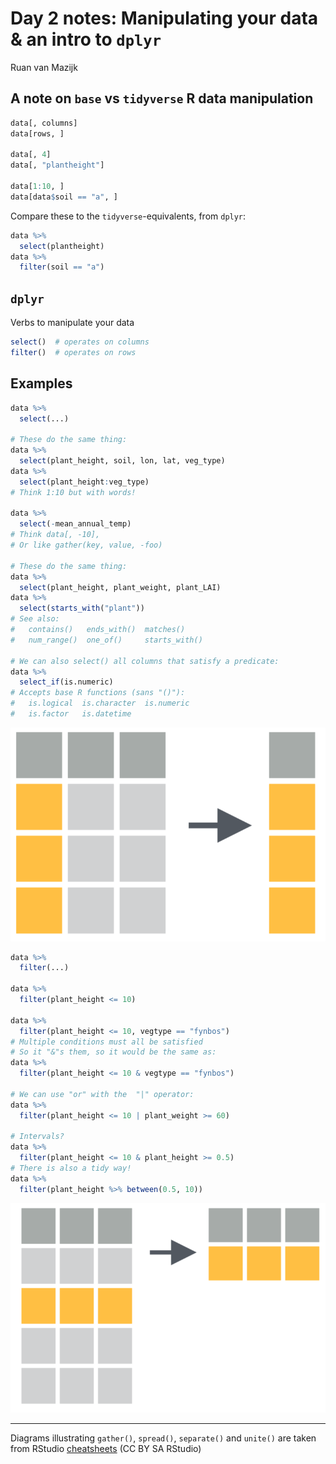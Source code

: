 # Day 2 notes: Manipulating your data & an intro to `dplyr`

Ruan van Mazijk

## A note on `base` vs `tidyverse` R data manipulation

```r
data[, columns]
data[rows, ]

data[, 4]
data[, "plantheight"]

data[1:10, ]
data[data$soil == "a", ]
```

Compare these to the `tidyverse`-equivalents, from `dplyr`:

```r
data %>%
  select(plantheight)
data %>%
  filter(soil == "a")
```

## `dplyr`

Verbs to manipulate your data

```r
select()  # operates on columns
filter()  # operates on rows
```

## Examples

```r
data %>%
  select(...)

# These do the same thing:
data %>%
  select(plant_height, soil, lon, lat, veg_type)
data %>%
  select(plant_height:veg_type)
# Think 1:10 but with words!

data %>%
  select(-mean_annual_temp)
# Think data[, -10],
# Or like gather(key, value, -foo)

# These do the same thing:
data %>%
  select(plant_height, plant_weight, plant_LAI)
data %>%
  select(starts_with("plant"))
# See also:
#   contains()   ends_with()  matches()
#   num_range()  one_of()     starts_with()

# We can also select() all columns that satisfy a predicate:
data %>%
  select_if(is.numeric)
# Accepts base R functions (sans "()"):
#   is.logical  is.character  is.numeric
#   is.factor   is.datetime
```

![](../images/select-example.png)

```r
data %>%
  filter(...)

data %>%
  filter(plant_height <= 10)

data %>%
  filter(plant_height <= 10, vegtype == "fynbos")
# Multiple conditions must all be satisfied
# So it "&"s them, so it would be the same as:
data %>%
  filter(plant_height <= 10 & vegtype == "fynbos")

# We can use "or" with the  "|" operator:
data %>%
  filter(plant_height <= 10 | plant_weight >= 60)

# Intervals?
data %>%
  filter(plant_height <= 10 & plant_height >= 0.5)
# There is also a tidy way!
data %>%
  filter(plant_height %>% between(0.5, 10))
```

![](../images/filter-example.png)

***

Diagrams illustrating `gather()`, `spread()`, `separate()` and `unite()` are taken from RStudio [cheatsheets](https://www.rstudio.com/resources/cheatsheets/) (CC BY SA RStudio)